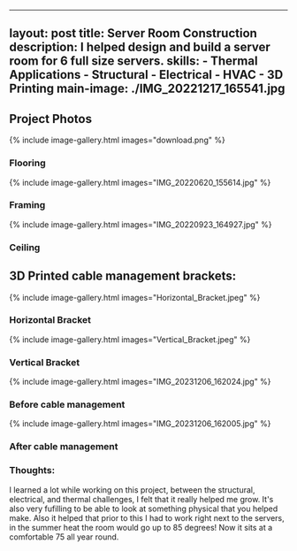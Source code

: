   ---
  layout: post
  title: Server Room Construction
  description:  I helped design and build a server room for 6 full size servers.
  skills: 
    - Thermal Applications
    - Structural
    - Electrical
    - HVAC
    - 3D Printing
  main-image: ./IMG_20221217_165541.jpg
  ---

## Project Photos


{% include image-gallery.html images="download.png" %}
### Flooring
{% include image-gallery.html images="IMG_20220620_155614.jpg" %}
### Framing
{% include image-gallery.html images="IMG_20220923_164927.jpg" %}
### Ceiling


## 3D Printed cable management brackets:

{% include image-gallery.html images="Horizontal_Bracket.jpeg" %}
### Horizontal Bracket
{% include image-gallery.html images="Vertical_Bracket.jpeg" %}
### Vertical Bracket
{% include image-gallery.html images="IMG_20231206_162024.jpg" %}
### Before cable management
{% include image-gallery.html images="IMG_20231206_162005.jpg" %}
### After cable management

### Thoughts:
I learned a lot while working on this project, between the structural, electrical, and thermal challenges, I felt that it really helped me grow.
It's also very fufilling to be able to look at something physical that you helped make.
Also it helped that prior to this I had to work right next to the servers, in the summer heat the room would go up to 85 degrees!
Now it sits at a comfortable 75 all year round.
